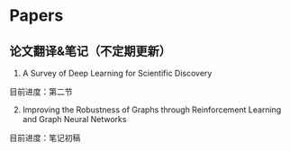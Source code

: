 # Papers
## 论文翻译&笔记（不定期更新）

1. A Survey of Deep Learning for Scientific Discovery

目前进度：第二节

2. Improving the Robustness of Graphs through Reinforcement Learning and Graph Neural Networks

目前进度：笔记初稿

